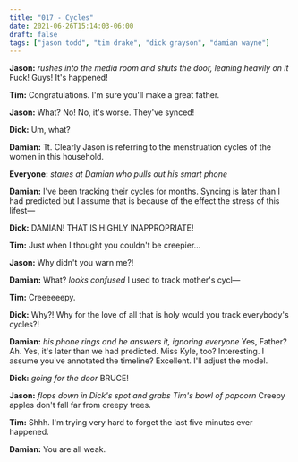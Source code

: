```yaml
---
title: "017 - Cycles"
date: 2021-06-26T15:14:03-06:00
draft: false
tags: ["jason todd", "tim drake", "dick grayson", "damian wayne"]
---
```


__Jason:__ *rushes into the media room and shuts the door, leaning heavily on it* Fuck! Guys! It's happened!

__Tim:__ Congratulations. I'm sure you'll make a great father.

__Jason:__ What? No! No, it's worse. They've synced!

__Dick:__ Um, what?

__Damian:__ Tt. Clearly Jason is referring to the menstruation cycles of the women in this household.

__Everyone:__ *stares at Damian who pulls out his smart phone*

__Damian:__ I've been tracking their cycles for months. Syncing is later than I had predicted but I assume that is because of the effect the stress of this lifest—

__Dick:__ DAMIAN! THAT IS HIGHLY INAPPROPRIATE!

__Tim:__ Just when I thought you couldn't be creepier...

__Jason:__ Why didn't you warn me?!

__Damian:__ What? *looks confused* I used to track mother's cycl—

__Tim:__ Creeeeeepy.

__Dick:__ Why?! Why for the love of all that is holy would you track everybody's cycles?!

__Damian:__ *his phone rings and he answers it, ignoring everyone* Yes, Father? Ah. Yes, it's later than we had predicted. Miss Kyle, too? Interesting. I assume you've annotated the timeline? Excellent. I'll adjust the model.

__Dick:__ *going for the door* BRUCE!

__Jason:__ *flops down in Dick's spot and grabs Tim's bowl of popcorn* Creepy apples don't fall far from creepy trees.

__Tim:__ Shhh. I'm trying very hard to forget the last five minutes ever happened.

__Damian:__ You are all weak.